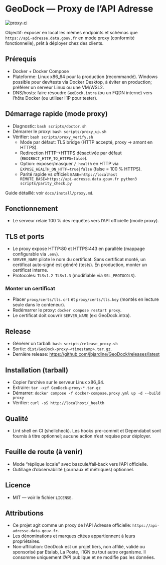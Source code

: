 # GeoDock — Proxy de l’API Adresse

[![proxy-ci](https://github.com/jbjardine/GeoDock/actions/workflows/proxy-ci.yml/badge.svg?branch=main)](https://github.com/jbjardine/GeoDock/actions/workflows/proxy-ci.yml)

Objectif: exposer en local les mêmes endpoints et schémas que `https://api-adresse.data.gouv.fr` en mode proxy (conformité fonctionnelle), prêt à déployer chez des clients.

## Prérequis
- Docker + Docker Compose
- Plateforme: Linux x86_64 pour la production (recommandé). Windows possible pour dev/tests via Docker Desktop, à éviter en production; préférer un serveur Linux ou une VM/WSL2.
- DNS/hosts: faire résoudre `GeoDock.intra` (ou un FQDN interne) vers l’hôte Docker (ou utiliser l’IP pour tester).

## Démarrage rapide (mode proxy)
- Diagnostic: `bash scripts/doctor.sh`
- Démarrer le proxy: `bash scripts/proxy_up.sh`
- Vérifier: `bash scripts/proxy_verify.sh`
  - Mode par défaut: TLS bridge (HTTP accepté, proxy → amont en HTTPS).
  - Redirection HTTP→HTTPS désactivée par défaut (`REDIRECT_HTTP_TO_HTTPS=false`).
  - Option: exposer/masquer `/_health` en HTTP via `EXPOSE_HEALTH_ON_HTTP=true|false` (false = 100 % HTTPS).
  - Parité rapide vs officiel: `BASE=http://localhost REMOTE_BASE=https://api-adresse.data.gouv.fr python3 scripts/parity_check.py`

Guide détaillé: voir `docs/install/proxy.md`.

## Fonctionnement
- Le serveur relaie 100 % des requêtes vers l’API officielle (mode proxy).

## TLS et ports
- Le proxy expose HTTP:80 et HTTPS:443 en parallèle (mappage configurable via `.env`).
- `SERVER_NAME` pilote le nom du certificat. Sans certificat monté, un certificat auto‑signé est généré (tests). En production, monter un certificat interne.
- Protocoles: `TLSv1.2 TLSv1.3` (modifiable via `SSL_PROTOCOLS`).

### Monter un certificat
- Placer `proxy/certs/tls.crt` et `proxy/certs/tls.key` (montés en lecture seule dans le conteneur).
- Redémarrer le proxy: `docker compose restart proxy`.
- Le certificat doit couvrir `SERVER_NAME` (ex: GeoDock.intra).

## Release
- Générer un tarball: `bash scripts/release_proxy.sh`
- Sortie: `dist/GeoDock-proxy-<timestamp>.tar.gz`.
- Dernière release: https://github.com/jbjardine/GeoDock/releases/latest

## Installation (tarball)
- Copier l’archive sur le serveur Linux x86_64.
- Extraire: `tar -xzf GeoDock-proxy-*.tar.gz`
- Démarrer: `docker compose -f docker-compose.proxy.yml up -d --build proxy`
- Vérifier: `curl -sS http://localhost/_health`

## Qualité
- Lint shell en CI (shellcheck). Les hooks pre-commit et Dependabot sont fournis à titre optionnel; aucune action n’est requise pour déployer.

## Feuille de route (à venir)
- Mode “réplique locale” avec bascule/fail‑back vers l’API officielle.
- Outillage d’observabilité (journaux et métriques) optionnel.

## Licence
- MIT — voir le fichier `LICENSE`.

## Attributions
- Ce projet agit comme un proxy de l’API Adresse officielle: `https://api-adresse.data.gouv.fr`.
- Les dénominations et marques citées appartiennent à leurs propriétaires.
- Non‑affiliation: GeoDock est un projet tiers, non affilié, validé ou sponsorisé par Etalab, La Poste, l’IGN ou tout autre organisme. Il consomme uniquement l’API publique et ne modifie pas les données.
